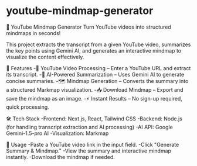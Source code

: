 # youtube-mindmap-generator
🎥 YouTube Mindmap Generator
Turn YouTube videos into structured mindmaps in seconds!

This project extracts the transcript from a given YouTube video, summarizes the key points using Gemini AI, and generates an interactive mindmap to visualize the content effectively.

🚀 Features
-🎯 YouTube Video Processing – Enter a YouTube URL and extract its transcript.
-🤖 AI-Powered Summarization – Uses Gemini AI to generate concise summaries.
-🗺 Mindmap Generation – Converts the summary into a structured Markmap visualization.
-📥 Download Mindmap – Export and save the mindmap as an image.
-⚡ Instant Results – No sign-up required, quick processing.

🛠 Tech Stack
-Frontend: Next.js, React, Tailwind CSS
-Backend: Node.js (for handling transcript extraction and AI processing)
-AI API: Google Gemini-1.5-pro AI
-Visualization: Markmap

📌 Usage
-Paste a YouTube video link in the input field.
-Click "Generate Summary & Mindmap."
-View the summary and interactive mindmap instantly.
-Download the mindmap if needed.
